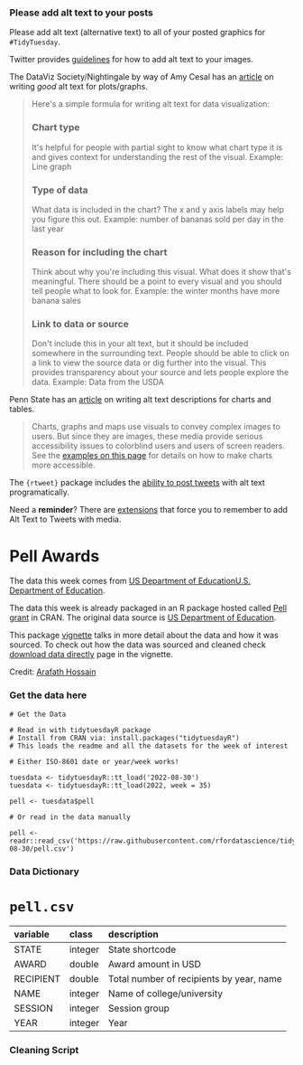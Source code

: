 ### Please add alt text to your posts

Please add alt text (alternative text) to all of your posted graphics for `#TidyTuesday`. 

Twitter provides [guidelines](https://help.twitter.com/en/using-twitter/picture-descriptions) for how to add alt text to your images.

The DataViz Society/Nightingale by way of Amy Cesal has an [article](https://medium.com/nightingale/writing-alt-text-for-data-visualization-2a218ef43f81) on writing _good_ alt text for plots/graphs.

> Here's a simple formula for writing alt text for data visualization:
> ### Chart type
> It's helpful for people with partial sight to know what chart type it is and gives context for understanding the rest of the visual.
> Example: Line graph
> ### Type of data
> What data is included in the chart? The x and y axis labels may help you figure this out.
> Example: number of bananas sold per day in the last year
> ### Reason for including the chart
> Think about why you're including this visual. What does it show that's meaningful. There should be a point to every visual and you should tell people what to look for.
> Example: the winter months have more banana sales
> ### Link to data or source
> Don't include this in your alt text, but it should be included somewhere in the surrounding text. People should be able to click on a link to view the source data or dig further into the visual. This provides transparency about your source and lets people explore the data.
> Example: Data from the USDA

Penn State has an [article](https://accessibility.psu.edu/images/charts/) on writing alt text descriptions for charts and tables.

> Charts, graphs and maps use visuals to convey complex images to users. But since they are images, these media provide serious accessibility issues to colorblind users and users of screen readers. See the [examples on this page](https://accessibility.psu.edu/images/charts/) for details on how to make charts more accessible.

The `{rtweet}` package includes the [ability to post tweets](https://docs.ropensci.org/rtweet/reference/post_tweet.html) with alt text programatically.

Need a **reminder**? There are [extensions](https://chrome.google.com/webstore/detail/twitter-required-alt-text/fpjlpckbikddocimpfcgaldjghimjiik/related) that force you to remember to add Alt Text to Tweets with media.

# Pell Awards

The data this week comes from [US Department of EducationU.S. Department of Education](https://curious-joe.github.io/pell/articles/download.html).

The data this week is already packaged in an R package hosted called [Pell grant](https://www2.ed.gov/programs/fpg/index.html) in CRAN. The original data source is [US Department of Education](https://www2.ed.gov/finaid/prof/resources/data/pell-institution.html). 

This package [vignette](https://curious-joe.github.io/pell/articles/intro.html) talks in more detail about the data and how it was sourced. To check out how the data was sourced and cleaned check [download data directly](https://curious-joe.github.io/pell/articles/download.html) page in the vignette.

Credit: [Arafath Hossain](https://www.linkedin.com/in/arafath-hossain/)

### Get the data here

```{r}
# Get the Data

# Read in with tidytuesdayR package 
# Install from CRAN via: install.packages("tidytuesdayR")
# This loads the readme and all the datasets for the week of interest

# Either ISO-8601 date or year/week works!

tuesdata <- tidytuesdayR::tt_load('2022-08-30')
tuesdata <- tidytuesdayR::tt_load(2022, week = 35)

pell <- tuesdata$pell

# Or read in the data manually

pell <- readr::read_csv('https://raw.githubusercontent.com/rfordatascience/tidytuesday/main/data/2022/2022-08-30/pell.csv')

```
### Data Dictionary

# `pell.csv`

|variable  |class   |description |
|:---------|:-------|:-----------|
|STATE     |integer | State shortcode     |
|AWARD     |double  | Award amount in USD    |
|RECIPIENT |double  | Total number of recipients by year, name    |
|NAME      |integer | Name of college/university |
|SESSION   |integer | Session group    |
|YEAR      |integer | Year    |

### Cleaning Script

